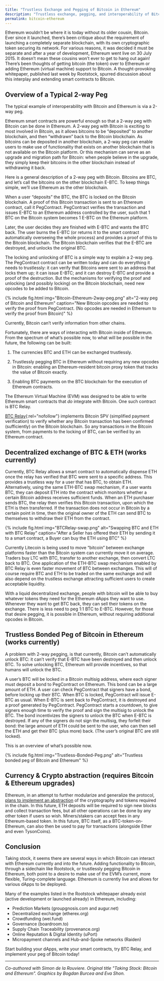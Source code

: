 ```yaml
---
title: "Trustless Exchange and Pegging of Bitcoin in Ethereum"
description: "Trustless exchange, pegging, and interoperability of Bitcoin and Ethereum. 3 methods are illustrated: a 2-way peg, BTC Relay, and a trustless bonded peg."
permalink: bitcoin-ethereum
---
```


Ethereum wouldn’t be where it is today without its older cousin, Bitcoin. Ever since it launched, there’s been critique about the requirement of launching a completely separate blockchain, with its own cryptographic token securing its network. For various reasons, it was decided it must be separate and after a year of development, Ethereum went live on 30 July 2015. It doesn’t mean these cousins won’t ever to get to hang out again! There’s been thoughts of getting bitcoin (the token) over to Ethereum or adding Ethereum (virtual machine) support to Bitcoin. A thought-provoking whitepaper, published last week by Rootstock, spurred discussion about this interplay and extending smart contracts to Bitcoin.

## Overview of a Typical 2-way Peg

The typical example of interoperability with Bitcoin and Ethereum is via a 2-way peg.

Ethereum smart contracts are powerful enough so that a 2-way peg with Bitcoin can be done in Ethereum. A 2-way peg with Bitcoin is exciting to most involved in Bitcoin, as it allows bitcoins to be “deposited” to another blockchain, and then “withdrawn” back to the Bitcoin blockchain. As bitcoins can be deposited in another blockchain, a 2-way peg can enable users to make use of functionality that exists on another blockchain that is not available on the Bitcoin platform. Or this mechanism can serve as an upgrade and migration path for Bitcoin: when people believe in the upgrade, they simply keep their bitcoins in the other blockchain instead of withdrawing it back.

Here is a general description of a 2-way peg with Bitcoin. Bitcoins are BTC, and let’s call the bitcoins on the other blockchain E-BTC. To keep things simple, we’ll use Ethereum as the other blockchain.

When a user “deposits” the BTC, the BTC is locked on the Bitcoin blockchain. A proof of this Bitcoin transaction is sent to an Ethereum contract, call it PegContract. PegContract verifies the transaction and issues E-BTC to an Ethereum address controlled by the user, such that 1 BTC on the Bitcoin system becomes 1 E-BTC on the Ethereum platform.

Later, the user decides they are finished with E-BTC and wants the BTC back. The user burns the E-BTC (or returns it to the smart contract automatically overseeing the whole process) and provides a proof of this to the Bitcoin blockchain. The Bitcoin blockchain verifies that the E-BTC are destroyed, and unlocks the original BTC.

The locking and unlocking of BTC is a simple way to explain a 2-way peg. The PegContract contract can be written today and can do everything it needs to trustlessly: it can verify that Bitcoins were sent to an address that locks them up; it can issue E-BTC; and it can destroy E-BTC and provide a proof of the destruction. But the mechanisms for verifying the proof and unlocking (and possibly locking) on the Bitcoin blockchain, need new opcodes to be added to Bitcoin.

{% include fig.html img="Bitcoin-Ethereum-2way-peg.png" alt="2-way peg of Bitcoin and Ethereum" caption="New Bitcoin opcodes are needed to verify the proof from PegContract. (No opcodes are needed in Ethereum to verify the proof from Bitcoin)" %}

Currently, Bitcoin can’t verify information from other chains.

Fortunately, there are ways of interacting with Bitcoin inside of Ethereum. From the spectrum of what’s possible now, to what will be possible in the future, the following can be built:

1) The currencies BTC and ETH can be exchanged trustlessly.

2) Trustlessly pegging BTC in Ethereum without requiring any new opcodes in Bitcoin: enabling an Ethereum-resident bitcoin proxy token that tracks the value of Bitcoin exactly.

3) Enabling BTC payments on the BTC blockchain for the execution of Ethereum contracts.

The Ethereum Virtual Machine (EVM) was designed to be able to write Ethereum smart contracts that *do* integrate with Bitcoin. One such contract is BTC Relay.

[BTC Relay](http://btcrelay.org){:rel="nofollow"} implements Bitcoin SPV (simplified payment verification) to verify whether any Bitcoin transaction has been confirmed (sufficiently) on the Bitcoin blockchain. So any transactions in the Bitcoin system, from payments to the locking of BTC, can be verified by an Ethereum contract.

## Decentralized exchange of BTC & ETH (works currently)

Currently, BTC Relay allows a smart contract to automatically dispense ETH once the relay has verified that BTC were sent to a specific address. This provides a trustless way for a user that has BTC, to obtain ETH. Alternatively, using the same ETH-BTC swap mechanism, if a user wants BTC, they can deposit ETH into the contract which monitors whether a certain Bitcoin address receives sufficient funds. When an ETH purchaser sends BTC, the relay then verifies this Bitcoin transaction, upon which the ETH is then transferred. If the transaction does not occur in Bitcoin by a certain point in time, then the original owner of the ETH can send BTC to themselves to withdraw their ETH from the contract.

{% include fig.html img="BTCRelay-swap.png" alt="Swapping BTC and ETH with BTC Relay" caption="After a Seller has offered their ETH by sending it to a smart contract, a Buyer can buy the ETH using BTC" %}

Currently Litecoin is being used to move “bitcoin” between exchange platforms faster than the Bitcoin system can currently move it on average. Traders buy LTC with BTC, transfer to another exchange, then convert LTC back to BTC. One application of the ETH-BTC swap mechanism enabled by BTC Relay is even faster movement of BTC between exchanges. This will of course require BTC and ETH to be traded on the same exchange and will also depend on the trustless exchange attracting sufficient users to create acceptable liquidity.

With a liquid decentralized exchange, people with bitcoin will be able to buy whatever tokens they need for the Ethereum dApps they want to use. Whenever they want to get BTC back, they can sell their tokens on the exchange. There is less need to peg 1:1 BTC to E-BTC. However, for those that desire pegging, it is possible in Ethereum, without requiring additional opcodes in Bitcoin.

## Trustless Bonded Peg of Bitcoin in Ethereum (works currently)

A problem with 2-way pegging, is that currently, Bitcoin can’t automatically unlock BTC: it can’t verify that E-BTC have been destroyed and then unlock BTC. To solve unlocking BTC, Ethereum will provide incentives, so that humans will unlock the BTC.

A user’s BTC will be locked in a Bitcoin multisig address, where each signer must deposit a bond to PegContract on Ethereum. This bond can be a large amount of ETH. A user can check PegContract that signers have a bond, before locking up their BTC. When BTC is locked, PegContract will issue E-BTC as usual. When E-BTC is sent back to PegContract, it is destroyed and a proof generated by PegContract. PegContract starts a countdown, to give signers enough time to verify the proof and sign the multisig to unlock the BTC. The bond incentivizes the signers to unlock the BTC when E-BTC is destroyed. If any of the signers do not sign the multisig, they forfeit their bond: the large amount of ETH could be sent to the user, who can then sell the ETH and get their BTC (plus more) back. (The user’s original BTC are still locked).

This is an overview of what’s possible now.

{% include fig.html img="Trustless-Bonded-Peg.png" alt="Trustless bonded peg of Bitcoin and Ethereum" %}

## Currency & Crypto abstraction (requires Bitcoin & Ethereum upgrades)

Ethereum, in an attempt to further modularize and generalize the protocol, [plans to implement an abstraction](https://github.com/ethereum/EIPs/issues/28) of the cryptography and tokens required in the chain. In this future, ETH deposits will be required to sign new blocks and collect transaction fees, but all other operations can be done by any other token if users so wish. Miners/stakers can accept fees in any Ethereum-based token. In this future, BTC itself, as a BTC-token-on-Ethereum, can also then be used to pay for transactions (alongside Ether and even  TysonCoins).

## Conclusion

Taking stock, it seems there are several ways in which Bitcoin can interact with Ethereum currently and into the future. Adding functionality to Bitcoin, through a sidechain like Rootstock, or trustlessly pegging Bitcoin in Ethereum, both point to a desire to make use of the EVM’s current, more flexible, Turing-complete language. Ethereum is currently live and allows for various dApps to be deployed.

Many of the examples listed in the Rootstock whitepaper already exist (active development or launched already) in Ethereum, including:

-   Prediction Markets (groupgnosis.com and augur.net)
-   Decentralized exchange (etherex.org)
-   Crowdfunding (wei.fund)
-   Governance (boardroom.to)
-   Supply Chain ​Traceability (provenance.org)
-   Online Reputation & Digital Identity (uPort)
-   Micropayment channels and Hub-and-Spoke networks (Raiden)

Start building your dApps, write your smart contracts, try BTC Relay, and implement your peg of Bitcoin today!
* * *
_Co-authored with Simon de la Rouviere. Original title "Taking Stock: Bitcoin and Ethereum". Graphics by Bogdan Burcea and Eva Shon._

